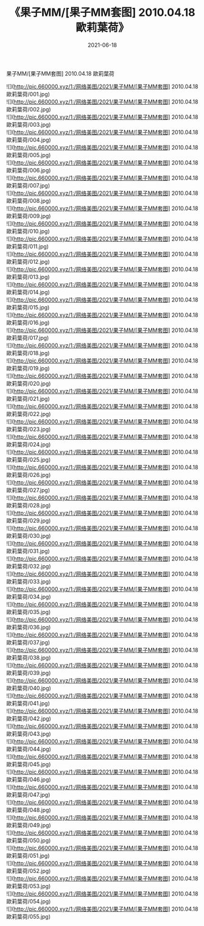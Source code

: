 ﻿---
layout: post
title:  《果子MM/[果子MM套图] 2010.04.18 歐莉葉荷》
date:   2021-06-18
img: http://pic.660000.xyz/1:/网络美图/2021/果子MM/[果子MM套图] 2010.04.18 歐莉葉荷/000.jpg
categories: [美女, 清纯, 唯美]
---

果子MM/[果子MM套图] 2010.04.18 歐莉葉荷

 ![](http://pic.660000.xyz/1:/网络美图/2021/果子MM/[果子MM套图] 2010.04.18 歐莉葉荷/001.jpg) <br>![](http://pic.660000.xyz/1:/网络美图/2021/果子MM/[果子MM套图] 2010.04.18 歐莉葉荷/002.jpg) <br>![](http://pic.660000.xyz/1:/网络美图/2021/果子MM/[果子MM套图] 2010.04.18 歐莉葉荷/003.jpg) <br>![](http://pic.660000.xyz/1:/网络美图/2021/果子MM/[果子MM套图] 2010.04.18 歐莉葉荷/004.jpg) <br>![](http://pic.660000.xyz/1:/网络美图/2021/果子MM/[果子MM套图] 2010.04.18 歐莉葉荷/005.jpg) <br>![](http://pic.660000.xyz/1:/网络美图/2021/果子MM/[果子MM套图] 2010.04.18 歐莉葉荷/006.jpg) <br>![](http://pic.660000.xyz/1:/网络美图/2021/果子MM/[果子MM套图] 2010.04.18 歐莉葉荷/007.jpg) <br>![](http://pic.660000.xyz/1:/网络美图/2021/果子MM/[果子MM套图] 2010.04.18 歐莉葉荷/008.jpg) <br>![](http://pic.660000.xyz/1:/网络美图/2021/果子MM/[果子MM套图] 2010.04.18 歐莉葉荷/009.jpg) <br>![](http://pic.660000.xyz/1:/网络美图/2021/果子MM/[果子MM套图] 2010.04.18 歐莉葉荷/010.jpg) <br>![](http://pic.660000.xyz/1:/网络美图/2021/果子MM/[果子MM套图] 2010.04.18 歐莉葉荷/011.jpg) <br>![](http://pic.660000.xyz/1:/网络美图/2021/果子MM/[果子MM套图] 2010.04.18 歐莉葉荷/012.jpg) <br>![](http://pic.660000.xyz/1:/网络美图/2021/果子MM/[果子MM套图] 2010.04.18 歐莉葉荷/013.jpg) <br>![](http://pic.660000.xyz/1:/网络美图/2021/果子MM/[果子MM套图] 2010.04.18 歐莉葉荷/014.jpg) <br>![](http://pic.660000.xyz/1:/网络美图/2021/果子MM/[果子MM套图] 2010.04.18 歐莉葉荷/015.jpg) <br>![](http://pic.660000.xyz/1:/网络美图/2021/果子MM/[果子MM套图] 2010.04.18 歐莉葉荷/016.jpg) <br>![](http://pic.660000.xyz/1:/网络美图/2021/果子MM/[果子MM套图] 2010.04.18 歐莉葉荷/017.jpg) <br>![](http://pic.660000.xyz/1:/网络美图/2021/果子MM/[果子MM套图] 2010.04.18 歐莉葉荷/018.jpg) <br>![](http://pic.660000.xyz/1:/网络美图/2021/果子MM/[果子MM套图] 2010.04.18 歐莉葉荷/019.jpg) <br>![](http://pic.660000.xyz/1:/网络美图/2021/果子MM/[果子MM套图] 2010.04.18 歐莉葉荷/020.jpg) <br>![](http://pic.660000.xyz/1:/网络美图/2021/果子MM/[果子MM套图] 2010.04.18 歐莉葉荷/021.jpg) <br>![](http://pic.660000.xyz/1:/网络美图/2021/果子MM/[果子MM套图] 2010.04.18 歐莉葉荷/022.jpg) <br>![](http://pic.660000.xyz/1:/网络美图/2021/果子MM/[果子MM套图] 2010.04.18 歐莉葉荷/023.jpg) <br>![](http://pic.660000.xyz/1:/网络美图/2021/果子MM/[果子MM套图] 2010.04.18 歐莉葉荷/024.jpg) <br>![](http://pic.660000.xyz/1:/网络美图/2021/果子MM/[果子MM套图] 2010.04.18 歐莉葉荷/025.jpg) <br>![](http://pic.660000.xyz/1:/网络美图/2021/果子MM/[果子MM套图] 2010.04.18 歐莉葉荷/026.jpg) <br>![](http://pic.660000.xyz/1:/网络美图/2021/果子MM/[果子MM套图] 2010.04.18 歐莉葉荷/027.jpg) <br>![](http://pic.660000.xyz/1:/网络美图/2021/果子MM/[果子MM套图] 2010.04.18 歐莉葉荷/028.jpg) <br>![](http://pic.660000.xyz/1:/网络美图/2021/果子MM/[果子MM套图] 2010.04.18 歐莉葉荷/029.jpg) <br>![](http://pic.660000.xyz/1:/网络美图/2021/果子MM/[果子MM套图] 2010.04.18 歐莉葉荷/030.jpg) <br>![](http://pic.660000.xyz/1:/网络美图/2021/果子MM/[果子MM套图] 2010.04.18 歐莉葉荷/031.jpg) <br>![](http://pic.660000.xyz/1:/网络美图/2021/果子MM/[果子MM套图] 2010.04.18 歐莉葉荷/032.jpg) <br>![](http://pic.660000.xyz/1:/网络美图/2021/果子MM/[果子MM套图] 2010.04.18 歐莉葉荷/033.jpg) <br>![](http://pic.660000.xyz/1:/网络美图/2021/果子MM/[果子MM套图] 2010.04.18 歐莉葉荷/034.jpg) <br>![](http://pic.660000.xyz/1:/网络美图/2021/果子MM/[果子MM套图] 2010.04.18 歐莉葉荷/035.jpg) <br>![](http://pic.660000.xyz/1:/网络美图/2021/果子MM/[果子MM套图] 2010.04.18 歐莉葉荷/036.jpg) <br>![](http://pic.660000.xyz/1:/网络美图/2021/果子MM/[果子MM套图] 2010.04.18 歐莉葉荷/037.jpg) <br>![](http://pic.660000.xyz/1:/网络美图/2021/果子MM/[果子MM套图] 2010.04.18 歐莉葉荷/038.jpg) <br>![](http://pic.660000.xyz/1:/网络美图/2021/果子MM/[果子MM套图] 2010.04.18 歐莉葉荷/039.jpg) <br>![](http://pic.660000.xyz/1:/网络美图/2021/果子MM/[果子MM套图] 2010.04.18 歐莉葉荷/040.jpg) <br>![](http://pic.660000.xyz/1:/网络美图/2021/果子MM/[果子MM套图] 2010.04.18 歐莉葉荷/041.jpg) <br>![](http://pic.660000.xyz/1:/网络美图/2021/果子MM/[果子MM套图] 2010.04.18 歐莉葉荷/042.jpg) <br>![](http://pic.660000.xyz/1:/网络美图/2021/果子MM/[果子MM套图] 2010.04.18 歐莉葉荷/043.jpg) <br>![](http://pic.660000.xyz/1:/网络美图/2021/果子MM/[果子MM套图] 2010.04.18 歐莉葉荷/044.jpg) <br>![](http://pic.660000.xyz/1:/网络美图/2021/果子MM/[果子MM套图] 2010.04.18 歐莉葉荷/045.jpg) <br>![](http://pic.660000.xyz/1:/网络美图/2021/果子MM/[果子MM套图] 2010.04.18 歐莉葉荷/046.jpg) <br>![](http://pic.660000.xyz/1:/网络美图/2021/果子MM/[果子MM套图] 2010.04.18 歐莉葉荷/047.jpg) <br>![](http://pic.660000.xyz/1:/网络美图/2021/果子MM/[果子MM套图] 2010.04.18 歐莉葉荷/048.jpg) <br>![](http://pic.660000.xyz/1:/网络美图/2021/果子MM/[果子MM套图] 2010.04.18 歐莉葉荷/049.jpg) <br>![](http://pic.660000.xyz/1:/网络美图/2021/果子MM/[果子MM套图] 2010.04.18 歐莉葉荷/050.jpg) <br>![](http://pic.660000.xyz/1:/网络美图/2021/果子MM/[果子MM套图] 2010.04.18 歐莉葉荷/051.jpg) <br>![](http://pic.660000.xyz/1:/网络美图/2021/果子MM/[果子MM套图] 2010.04.18 歐莉葉荷/052.jpg) <br>![](http://pic.660000.xyz/1:/网络美图/2021/果子MM/[果子MM套图] 2010.04.18 歐莉葉荷/053.jpg) <br>![](http://pic.660000.xyz/1:/网络美图/2021/果子MM/[果子MM套图] 2010.04.18 歐莉葉荷/054.jpg) <br>![](http://pic.660000.xyz/1:/网络美图/2021/果子MM/[果子MM套图] 2010.04.18 歐莉葉荷/055.jpg) <br>